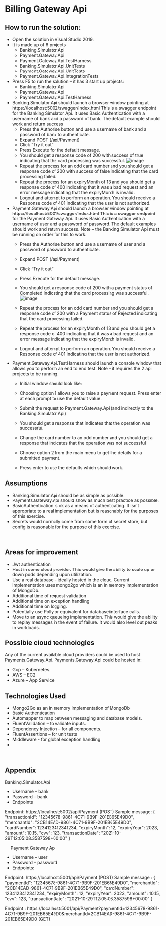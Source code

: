 # Billing Gateway Api

## How to run the solution:

-	Open the solution in Visual Studio 2019.
-	It is made up of 6 projects
    -	Banking.Simulator.Api
    -	Payment.Gateway.Api
    -	Payment.Gateway.Api.TestHarness
    - Banking.Simulator.Api.UnitTests
    - Payment.Gateway.Api.UnitTests
    - Payment.Gateway.Api.IntegrationTests
-	Press F5 to run the solution – it has 3 start up projects:
    - Banking.Simulator.Api
    - Payment.Gateway.Api
    - Payment.Gateway.Api.TestHarness
-	Banking.Simulator.Api should launch a browser window pointing at https://localhost:5002/swagger/index.html This is a swagger endpoint for the Banking Simulator Api. It uses Basic Authentication with a username of bank and a password of bank. The default example should work and return success
    - Press the Authorise button and use a username of bank and a password of bank to authenticate.
    - Expand POST (/api/Payment)
    - Click “Try it out”
    - Press Execute for the default message.
    - You should get a response code of 200 with success of true indicating that the card processing was successful.
    ![image](https://user-images.githubusercontent.com/94113348/141292748-77b249ed-0e15-48b8-b405-904df202802a.png)
    - Repeat the process for an odd card number and you should get a response code of 200 with success of false indicating that the card processing failed.
    - Repeat the process for an expiryMonth of 13 and you should get a response code of 400 indicating that it was a bad request and an error message indicating that the expiryMonth is invalid.
    - Logout and attempt to perform an operation. You should receive a Response code of 401 indicating that the user is not authorized.
- Payment.Gateway.Api should launch a browser window pointing at https://localhost:5001/swagger/index.html This is a swagger endpoint for the Payment Gateway Api. It uses Basic Authentication with a username of user and a password of password. The default examples should work and return success. Note – the Banking Simulator Api must be running on order for this to work.
    - Press the Authorise button and use a username of user and a password of password to authenticate.
    - Expand POST (/api/Payment)
    - Click “Try it out”
    - Press Execute for the default message.
    - You should get a response code of 200 with a payment status of Completed indicating that the card processing was successful.
![image](https://user-images.githubusercontent.com/94113348/141292957-17dec337-4cf7-4c21-8d7a-4cb76f0e66c8.png)
    
    - Repeat the process for an odd card number and you should get a response code of 200 with a Payment status of Rejected indicating that the card processing failed.
    - Repeat the process for an expiryMonth of 13 and you should get a response code of 400 indicating that it was a bad request and an error message indicating that the expiryMonth is invalid.
    - Logout and attempt to perform an operation. You should receive a Response code of 401 indicating that the user is not authorized.
-	Payment.Gateway.Api.TestHarness should launch a console window that allows you to perform an end to end test. Note – it requires the 2 api projects to be running.
    - Initial window should look like:
 
    - Choosing option 1 allows you to raise a payment request. Press enter at each prompt to use the default value.
 
    - Submit the request to Payment.Gateway.Api (and indirectly to the Banking.Simulator.Api)
    - You should get a response that indicates that the operation was successful.
    - Change the card number to an odd number and you should get a response that indicates that the operation was not successful
    - Choose option 2 from the main menu to get the details for a submitted payment.
    - Press enter to use the defaults which should work.
 
## Assumptions

-	Banking.Simulator.Api should be as simple as possible.
-	Payments.Gateway.Api should show as much best practice as possible.
-	BasicAuthentication is ok as a means of authenticating. It isn’t appropriate to a real implementation but is reasonably for the purposes of this exercise.
-	Secrets would normally come from some form of secret store, but config is reasonable for the purpose of this exercise.

 
## Areas for improvement

-	Jwt authentication
-	Host in some cloud provider. This would give the ability to scale up or down pods depending upon utilization.
-	Use a real database – ideally hosted in the cloud. Current implementation uses mongo2go which is an in memory implementation of MongoDb.
-	Additional time of request validation
-	Additional time on exception handling
-	Additional time on logging. 
-	Potentially use Polly or equivalent for database/interface calls.
-	Move to an async queueing implementation. This would give the ability to replay messages in the event of failure. It would also level out peaks in workloads.

## Possible cloud technologies

Any of the current available cloud providers could be used to host Payments.Gateway.Api.
Payments.Gateway.Api could be hosted in:
-	Gcp – Kubernetes.
-	AWS – EC2
-	Azure – App Service
 
## Technologies Used

-	Mongo2Go as an in memory implementation of MongoDb
-	Basic Authentication
-	Automapper to map between messaging and database models.
-	FluentValidation – to validate inputs.
-	Dependency Injection – for all components.
-	FluentAssertions – for unit tests
-	Middleware  - for global exception handling
-	
 
## Appendix

Banking.Simulator.Api

- Username – bank
- Password – bank
- Endpoints

Endpoint: https://localhost:5002/api/Payment (POST)
Sample message:
{
  "transactionId": "12345678-9861-4C71-9B9F-201EB65E49D0",
  "merchantId": "2CB14EAD-9861-4C71-9B9F-201EB65E49D0",
  "cardNumber": 1234123412341234,
  "expiryMonth": 12,
  "expiryYear": 2023,
  "amount": 10.15,
  "cvv": 123,
  "transactionDate": "2021-10-29T12:05:08.3587598+00:00"
}

 
Payment Gateway Api

- Username – user
- Password – password
- Endpoints:

Endpoint: https://localhost:5001/api/Payment (POST)
Sample message :
{
  "paymentId": "12345678-9861-4C71-9B9F-201EB65E49D0",
  "merchantId": "2CB14EAD-9861-4C71-9B9F-201EB65E49D0",
  "cardNumber": 1234123412341234,
  "expiryMonth": 12,
  "expiryYear": 2023,
  "amount": 10.15,
  "cvv": 123,
  "transactionDate": "2021-10-29T12:05:08.3587598+00:00"
}

Endpoint : https://localhost:5001/api/Payment?paymentId=12345678-9861-4C71-9B9F-201EB65E49D0&merchantId=2CB14EAD-9861-4C71-9B9F-201EB65E49D0 (GET)

